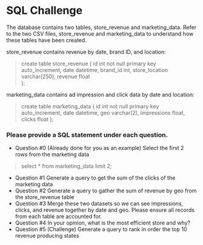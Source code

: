 # SQL Challenge

The database contains two tables, store_revenue and marketing_data.  Refer to the two CSV
files, store_revenue and marketing_data to understand how these tables have been created.

store_revenue contains revenue by date, brand ID, and location:

 >  create table store_revenue (
 >     id int not null primary key auto_increment,
 >    date datetime,
 >    brand_id int,
 >    store_location varchar(250),
 >    revenue float  
 >  );

marketing_data contains ad impression and click data by date and location:

> create table marketing_data (
>  id int not null primary key auto_increment,
>  date datetime,
>  geo varchar(2),
>  impressions float,
>  clicks float
> );

### Please provide a SQL statement under each question.

* Question #0 (Already done for you as an example)
 Select the first 2 rows from the marketing data
​
>  select *
>  from marketing_data
> limit 2;
​
*  Question #1
 Generate a query to get the sum of the clicks of the marketing data
​
*  Question #2
 Generate a query to gather the sum of revenue by geo from the store_revenue table
​
*  Question #3
 Merge these two datasets so we can see impressions, clicks, and revenue together by date
and geo.
 Please ensure all records from each table are accounted for.
​
* Question #4
 In your opinion, what is the most efficient store and why?
​
* Question #5 (Challenge)
 Generate a query to rank in order the top 10 revenue producing states
​
